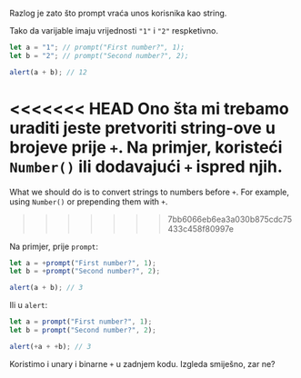 Razlog je zato što prompt vraća unos korisnika kao string.

Tako da varijable imaju vrijednosti `"1"` i `"2"` respketivno.

```js run
let a = "1"; // prompt("First number?", 1);
let b = "2"; // prompt("Second number?", 2);

alert(a + b); // 12
```

<<<<<<< HEAD
Ono šta mi trebamo uraditi jeste pretvoriti string-ove u brojeve prije `+`. Na primjer, koristeći `Number()` ili dodavajući `+` ispred njih.
=======
What we should do is to convert strings to numbers before `+`. For example, using `Number()` or prepending them with `+`.
>>>>>>> 7bb6066eb6ea3a030b875cdc75433c458f80997e

Na primjer, prije `prompt`:

```js run
let a = +prompt("First number?", 1);
let b = +prompt("Second number?", 2);

alert(a + b); // 3
```

Ili u `alert`:

```js run
let a = prompt("First number?", 1);
let b = prompt("Second number?", 2);

alert(+a + +b); // 3
```

Koristimo i unary i binarne `+` u zadnjem kodu. Izgleda smiješno, zar ne?
